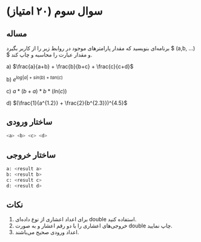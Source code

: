 # سوال سوم (۲۰ امتیاز)

## مساله

برنامه‌ای بنویسید که مقدار پارامترهای موجود در روابط زیر را از کاربر بگیرد $ (a,b, ...) $ و مقدار عبارت را محاسبه و چاپ کند.

a) $\frac{a}{a+b} + \frac{b}{b+c} + \frac{c}{c+d}$

b) $e^{log|a|+sin(b)+tan(c)}$

c) $a*(b+a)*b*(ln(c))$

d) $(\frac{1}{a^{1.2}} + \frac{2}{b^{2.3}})^{4.5}$

## ساختار ورودی

```sh
<a> <b> <c> <d>
```

## ساختار خروجی

```sh
a: <result a>
b: <result b>
c: <result c>
d: <result d>
```

## نکات

1. برای اعداد اعشاری از نوع داده‌ای double استفاده کنید.
2. خروجی‌های اعشاری را با دو رقم اعشار و به صورت double چاپ نمایید.
3. اعداد ورودی صحیح می‌باشند.